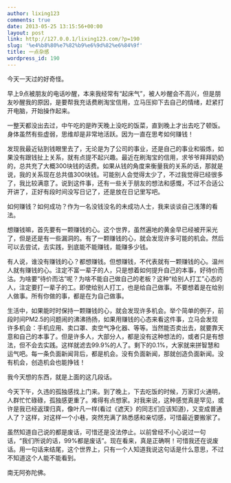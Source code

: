 ```yaml
---
author: lixing123
comments: true
date: 2013-05-25 13:15:56+00:00
layout: post
link: http://127.0.0.1/lixing123.com/?p=190
slug: '%e4%b8%80%e7%82%b9%e6%9d%82%e6%84%9f'
title: 一点杂感
wordpress_id: 190
---
```


今天一天过的好奇怪。<!-- more -->

早上9点被朋友的电话吵醒，本来我经常有“起床气”，被人吵醒会不高兴，但是朋友吵醒我的原因，是要帮我充话费刷淘宝信用，立马压抑下去自己的情绪，赶紧打开电脑，开始操作起来。

一整天都没出去过，中午吃的是昨天晚上没吃的饭菜，直到晚上才出去吃了顿饭。身体虽然有些虚弱，思维却是非常地活跃。因为一直在思考如何赚钱！

发现我最近钻到钱眼里去了，无论是为了公司的事业，还是自己的事业和锻炼，如果没有跟钱扯上关系，就有点提不起兴趣。最近在刷淘宝的信用，求爷爷拜拜奶奶的，总共充了大概300块钱的话费。如果从钱的角度来衡量我的关系的话，那就是说，我的关系现在总共值300块钱。可能别人会觉得太少了，不过我觉得已经很多了，我比较满意了。说到这件事，还有一些关于朋友的想法和感慨，不过不合适公开讲了，正好有段时间没写日记了，还是放在日记里写吧。

如何赚钱？如何成功？作为一名没钱没名的未成功人士，我来谈谈自己浅薄的看法。

想赚钱嘛，首先要有一颗赚钱的心。这个世界，虽然遍地的黄金早已经被开采光了，但是还是有一些漏洞的。有了一颗赚钱的心，就会发现许多可能的机会。然后可以去尝试，去实践，到底能不能赚钱，能赚多少钱。

有人说，谁没有赚钱的心？都想赚钱。但想赚钱，不代表就有一颗赚钱的心。温州人就有赚钱的心。注定不富一辈子的人，只是想着如何提升自己的本事，好待价而沽。为啥要“待价而沽”呢？为啥不能自己做自己的老板？这种“给别人打工”心态的人，注定要打一辈子的工。即使给别人打工，也是给自己做事。不要想着是在给别人做事。所有你做的事，都是在为自己做事。

生活中，如果能时时保持一颗赚钱的心，就会发现许多机会。举个简单的例子，前段时间PM2.5的问题闹的沸沸扬扬，如果用赚钱的心态来看这件事，立马会发现许多机会：手机应用、卖口罩、卖空气净化器、等等。当然能否卖出去，就要靠天意和自己的本事了。但是许多人，大部分人，都是没有这种想法的，或者只是有想法，但不会去实践。这样就滤去99.9%的人了。剩下的0.1%，大家就来拼智慧和运气吧。每一条负面新闻背后，都是机会。没有负面新闻，那就创造负面新闻。没有机会，创造机会也能挣钱！

我今天想的东西，就是上面的这几段话。

今天下午，久违的孤独感找上门来。到了晚上，下去吃饭的时候，万家灯火通明，人群忙忙碌碌，孤独感更重了。难得有点想家。对我来说，这种感觉真是罕见，或许是我已经返璞归真，像叶凡一样(看过《遮天》的同志们应该知道)，又变成普通人了？这样，对这样一个小巷，突然充满了熟悉感和亲切感，可惜最近要搬家了。

虽然知道自己说的都是废话，可惜还是没法停止。以前曾经不小心说过一句话，“我们所说的话，99%都是废话”。现在看来，真是正确啊！可惜我还在说废话。用一句话来结尾，这个世界上，只有一个人知道我说这句话是什么意思，不过不知道这个人能不能看到。

南无阿弥陀佛。
